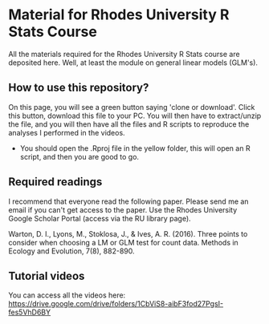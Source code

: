 # Material for Rhodes University R Stats Course

All the materials required for the Rhodes University R Stats course are deposited here. Well, at least the module on general linear models (GLM's). 


## How to use this repository? 

On this page, you will see a green button saying 'clone or download'. Click this button, download this file to your PC. You will then have to extract/unzip the file, and you will then have all the files and R scripts to reproduce the analyses I performed in the videos. 

* You should open the .Rproj file in the yellow folder, this will open an R script, and then you are good to go. 

## Required readings

I recommend that everyone read the following paper. Please send me an email if you can't get access to the paper. Use the Rhodes University Google Scholar Portal (access via the RU library page). 

Warton, D. I., Lyons, M., Stoklosa, J., & Ives, A. R. (2016). Three points to consider when choosing a LM or GLM test for count data. Methods in Ecology and Evolution, 7(8), 882-890.

## Tutorial videos

You can access all the videos here: https://drive.google.com/drive/folders/1CbViS8-aibF3fod27PgsI-fes5VhD6BY
